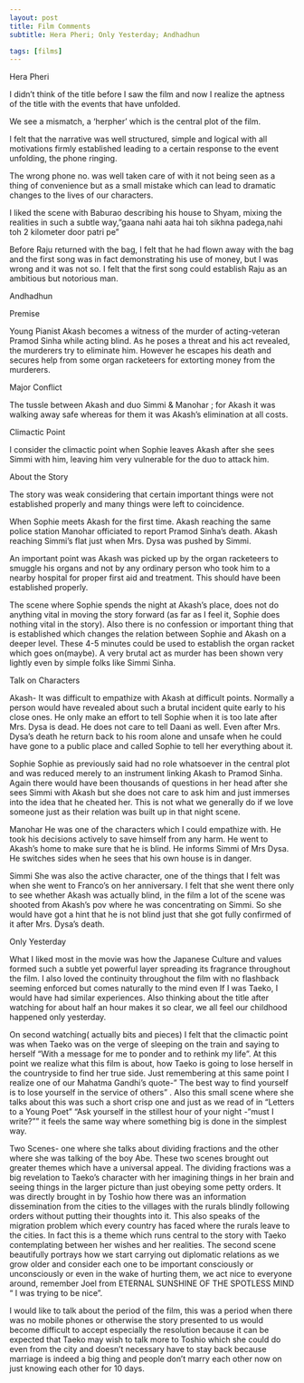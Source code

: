 ```yaml
---
layout: post
title: Film Comments
subtitle: Hera Pheri; Only Yesterday; Andhadhun

tags: [films]
---
```

Hera Pheri

I didn’t think of the title before I saw the film and now I realize the aptness of the title with the events that have unfolded.

We see a mismatch, a ‘herpher’ which is the central plot of the film. 

I felt that the narrative was well structured, simple and logical with all motivations firmly 
established leading to a certain response to the event unfolding, the phone ringing. 

The wrong phone no. was well taken care of with it not being seen as a thing of convenience
but as  a  small mistake which can lead to  dramatic changes to the lives of our characters.

I liked the scene with Baburao describing his house to Shyam, mixing the realities 
in such a subtle way,”gaana nahi aata hai toh sikhna padega,nahi toh 2 kilometer door patri pe”

Before Raju returned with the bag, I felt that he had flown away with the bag
and the first song was in fact demonstrating his use of money, but I was wrong and it was not so. 
I felt that the first song could establish Raju as an ambitious but notorious man.

Andhadhun

Premise

Young Pianist Akash becomes a witness of the murder of acting-veteran Pramod Sinha while acting blind. 
As he poses a threat and his act revealed, the murderers try to eliminate him. 
However he escapes his  death and secures help from some organ racketeers for extorting money from the murderers. 

Major Conflict

The tussle between Akash and duo Simmi & Manohar ; for Akash it was walking away safe whereas for them it was Akash’s elimination at all costs.

Climactic Point

I consider the climactic point when Sophie leaves Akash after she sees Simmi with him, leaving him very vulnerable for the duo to attack him.

About the Story

The story was weak considering that certain important things were not established properly and many things were left to coincidence.

When Sophie meets Akash for the first time.
Akash reaching the same  police station Manohar officiated to report Pramod Sinha’s death.
Akash reaching Simmi’s flat just when Mrs. Dysa was pushed by Simmi.

An important point was Akash was picked up by the organ racketeers to smuggle his organs and 
not by any ordinary person who took him to a nearby hospital for proper first aid and treatment.
This should have been established properly.

The scene where Sophie spends the night at Akash’s place, does not do anything vital in moving the story forward
(as far as I feel it, Sophie does nothing vital in the story). 
Also there is no confession or important thing that is established which changes the relation between Sophie and Akash on a deeper level. 
These 4-5 minutes could be used to establish the organ racket which goes on(maybe).
A very brutal act as murder has been shown very lightly even by simple folks like Simmi Sinha.

Talk on Characters 

Akash- 
It was difficult to empathize with Akash at difficult points.
Normally a person would have revealed about such a brutal incident quite early to his close ones. 
He only make an effort to tell Sophie when it is too late after Mrs. Dysa is dead. He does not care to tell Daani as well.
Even after Mrs. Dysa’s death he return back to his room alone and unsafe when he could have gone to a public place and called Sophie to tell her everything about it. 

Sophie
Sophie as previously said had no role whatsoever in the central plot and was reduced merely to an instrument linking Akash to Pramod Sinha.
Again there would have been thousands of questions in her head after she sees Simmi with Akash but
she does not care to ask him and just immerses into the idea that he cheated her.
This is not what we generally do if we love someone just as their relation was built up in that night scene.

Manohar 
He was one of the characters which I could empathize with. He took his decisions actively to save himself from any harm.
He went to Akash’s home to make sure that he is blind. He informs Simmi of Mrs Dysa. 
He switches sides when he sees that his own house is in danger.

Simmi 
She was also the  active character,  one of the things that I felt was when she went to Franco’s on her anniversary. 
I felt that she went there only to see whether Akash was actually blind, 
in the film a lot of the scene was shooted from Akash’s pov where he was concentrating on Simmi. 
So she would have got a hint that he is not blind just that she got fully confirmed of it after Mrs. Dysa’s death.


Only Yesterday

What I liked most in the movie was how the Japanese Culture and values formed such a subtle yet powerful layer spreading its fragrance throughout the film.
I also loved the continuity throughout the film with no flashback seeming enforced but comes naturally to the mind even If I was Taeko, I would have had similar experiences.
Also thinking about the title after watching for about half an hour makes it so clear, we all feel our childhood happened only yesterday. 


On second watching( actually bits and pieces) I felt that the climactic point was when Taeko was on the verge 
of sleeping on the train and saying to herself “With a message for me to ponder and to rethink my life”.
At this point we realize what this film is about,  how Taeko is going to lose herself in the countryside to find her true side. 
Just remembering at this same point I realize one of our Mahatma Gandhi’s quote-” The best way to find yourself is to lose yourself in the service of others” .
Also this small scene where she talks about this was such a short crisp one and just as we read of in “Letters to a Young Poet” 
“Ask yourself in the stillest hour of your night -”must I write?””  it feels the same way where something big is done in the simplest way.

Two Scenes- one where she talks about dividing fractions and the other where she was talking of the boy Abe.
These two scenes brought out greater themes which have a universal appeal. 
The dividing fractions was a big revelation to Taeko’s character with her imagining things in her brain and seeing things in the larger picture than just obeying some petty orders. 
It was directly brought in by Toshio how there was an information dissemination from the cities to the villages with the rurals blindly following orders without putting their thoughts into it.
This also speaks of the migration problem which every country has faced where the rurals leave to the cities.
In fact this is a theme which runs central to the story with Taeko contemplating between her wishes and her realities.
The second scene beautifully portrays how we start carrying out diplomatic relations as we grow older and
consider each one to be important consciously or unconsciously or even in the wake of hurting them, we act nice to everyone around,
remember Joel from ETERNAL SUNSHINE OF THE SPOTLESS MIND “ I was trying to be nice”.

I would like to talk about the period of the film, 
this was a period when there was no mobile phones or otherwise the story presented to us would become difficult to accept especially the resolution 
because it can be expected that Taeko may wish to talk more to Toshio which she could do even from the city and 
doesn’t necessary have to stay back because marriage is indeed a big thing and people don’t marry each other now on just knowing each other for 10 days.




